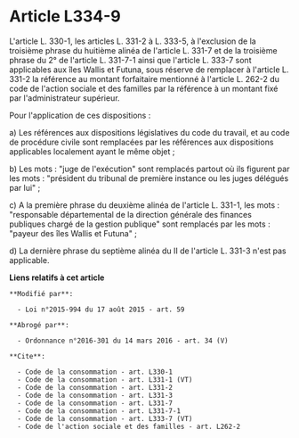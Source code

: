 # Article L334-9

L'article L. 330-1, les articles L. 331-2 à L. 333-5, à l'exclusion de la troisième phrase du huitième alinéa de l'article L.
331-7 et de la troisième phrase du 2° de l'article L. 331-7-1 ainsi que l'article L. 333-7 sont applicables aux îles Wallis
et Futuna, sous réserve de remplacer à l'article L. 331-2 la référence au montant forfaitaire mentionné à l'article L. 262-2
du code de l'action sociale et des familles par la référence à un montant fixé par l'administrateur supérieur. 

Pour l'application de ces dispositions : 

a) Les références aux dispositions législatives du code du travail, et au code de procédure civile sont remplacées par les
références aux dispositions applicables localement ayant le même objet ; 

b) Les mots : "juge de l'exécution" sont remplacés partout où ils figurent par les mots : "président du tribunal de première
instance ou les juges délégués par lui" ; 

c) A la première phrase du deuxième alinéa de l'article L. 331-1, les mots : "responsable départemental de la direction
générale des finances publiques chargé de la gestion publique" sont remplacés par les mots : "payeur des îles Wallis et
Futuna" ; 

d) La dernière phrase du septième alinéa du II de l'article L. 331-3 n'est pas applicable.

**Liens relatifs à cet article**

	**Modifié par**:

	  - Loi n°2015-994 du 17 août 2015 - art. 59

	**Abrogé par**:

	  - Ordonnance n°2016-301 du 14 mars 2016 - art. 34 (V)

	**Cite**:

	  - Code de la consommation - art. L330-1
	  - Code de la consommation - art. L331-1 (VT)
	  - Code de la consommation - art. L331-2
	  - Code de la consommation - art. L331-3
	  - Code de la consommation - art. L331-7
	  - Code de la consommation - art. L331-7-1
	  - Code de la consommation - art. L333-7 (VT)
	  - Code de l'action sociale et des familles - art. L262-2
